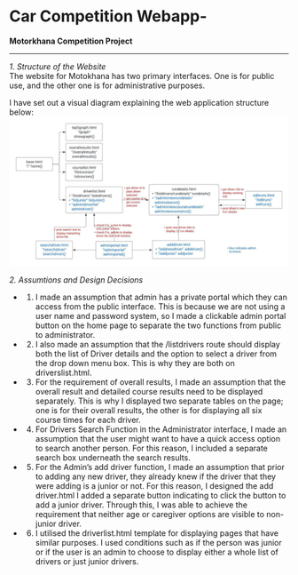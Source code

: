 # Car Competition Webapp-

**Motorkhana Competition Project**  

--------------------------------------------------------
*1. Structure of the Website*   
The website for Motokhana has two primary interfaces. One is for public use, and the other one is for administrative purposes.   

I have set out a visual diagram explaining the web application structure below:  
![This is an image](/web-structure.jpeg)


*2. Assumtions and Design Decisions*  
* 1. I made an assumption that admin has a private portal which they can access from the public interface. This is because we are not using a user name and password system, so I made a clickable admin portal button on the home page to separate the two functions from public to administrator.   

* 2. I also made an assumption that the /listdrivers route should display both the list of Driver details and the option to select a driver from the drop down menu box. This is why they are both on driverslist.html.  

* 3. For the requirement of overall results, I made an assumption that the overall result and detailed course results need to be displayed separately. This is why I displayed two separate tables on the page; one is for their overall results, the other is for displaying all six course times for each driver.   

* 4.  For Drivers Search Function in the Administrator interface, I made an assumption that the user might want to have a quick access option to search another person. For this reason, I included a separate search box underneath the search results.  

* 5. For the Admin’s add driver function, I made an assumption that prior to adding any new driver, they already knew if the driver that they were adding is a junior or not. For this reason, I designed the add driver.html I added a separate button indicating to click the button to add a junior driver. Through this, I was able to achieve the requirement that neither age or caregiver options are visible to non-junior driver.  

* 6. I utilised the driverlist.html template for displaying pages that have similar purposes. I used conditions such as if the person was junior or if the user is an admin to choose to display either a whole list of drivers or just junior drivers.  
